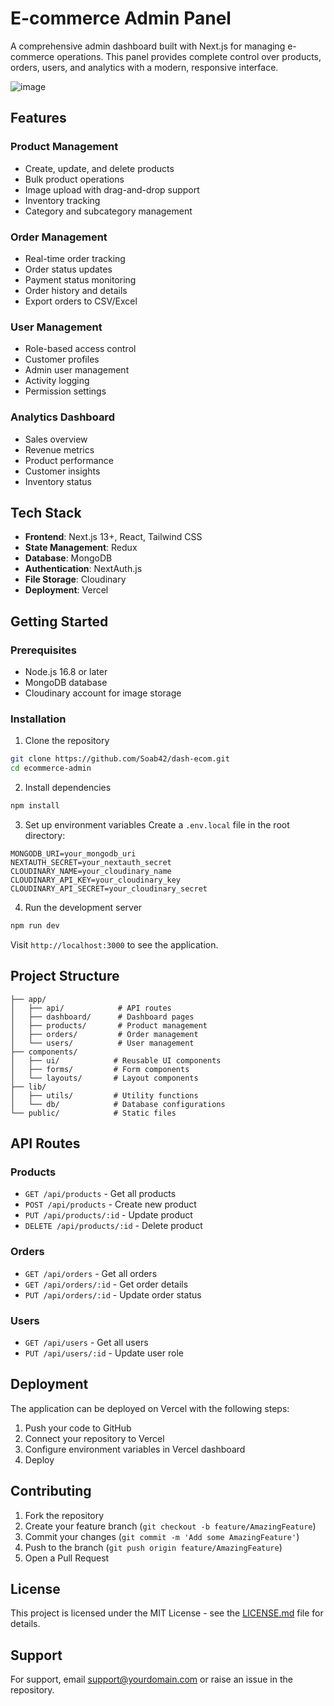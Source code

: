 # E-commerce Admin Panel

A comprehensive admin dashboard built with Next.js for managing e-commerce operations. This panel provides complete control over products, orders, users, and analytics with a modern, responsive interface.

![image](https://github.com/user-attachments/assets/8f9b7de2-01b8-43ef-949d-c0cd1606ea50)


## Features

### Product Management
- Create, update, and delete products
- Bulk product operations
- Image upload with drag-and-drop support
- Inventory tracking
- Category and subcategory management

### Order Management
- Real-time order tracking
- Order status updates
- Payment status monitoring
- Order history and details
- Export orders to CSV/Excel

### User Management
- Role-based access control
- Customer profiles
- Admin user management
- Activity logging
- Permission settings

### Analytics Dashboard
- Sales overview
- Revenue metrics
- Product performance
- Customer insights
- Inventory status

## Tech Stack

- **Frontend**: Next.js 13+, React, Tailwind CSS
- **State Management**: Redux
- **Database**: MongoDB
- **Authentication**: NextAuth.js
- **File Storage**: Cloudinary
- **Deployment**: Vercel

## Getting Started

### Prerequisites
- Node.js 16.8 or later
- MongoDB database
- Cloudinary account for image storage

### Installation

1. Clone the repository
```bash
git clone https://github.com/Soab42/dash-ecom.git
cd ecommerce-admin
```

2. Install dependencies
```bash
npm install
```

3. Set up environment variables
Create a `.env.local` file in the root directory:
```env
MONGODB_URI=your_mongodb_uri
NEXTAUTH_SECRET=your_nextauth_secret
CLOUDINARY_NAME=your_cloudinary_name
CLOUDINARY_API_KEY=your_cloudinary_key
CLOUDINARY_API_SECRET=your_cloudinary_secret
```

4. Run the development server
```bash
npm run dev
```

Visit `http://localhost:3000` to see the application.

## Project Structure

```
├── app/
│   ├── api/            # API routes
│   ├── dashboard/      # Dashboard pages
│   ├── products/       # Product management
│   ├── orders/         # Order management
│   └── users/          # User management
├── components/
│   ├── ui/            # Reusable UI components
│   ├── forms/         # Form components
│   └── layouts/       # Layout components
├── lib/
│   ├── utils/         # Utility functions
│   └── db/            # Database configurations
└── public/            # Static files
```

## API Routes

### Products
- `GET /api/products` - Get all products
- `POST /api/products` - Create new product
- `PUT /api/products/:id` - Update product
- `DELETE /api/products/:id` - Delete product

### Orders
- `GET /api/orders` - Get all orders
- `GET /api/orders/:id` - Get order details
- `PUT /api/orders/:id` - Update order status

### Users
- `GET /api/users` - Get all users
- `PUT /api/users/:id` - Update user role

## Deployment

The application can be deployed on Vercel with the following steps:

1. Push your code to GitHub
2. Connect your repository to Vercel
3. Configure environment variables in Vercel dashboard
4. Deploy

## Contributing

1. Fork the repository
2. Create your feature branch (`git checkout -b feature/AmazingFeature`)
3. Commit your changes (`git commit -m 'Add some AmazingFeature'`)
4. Push to the branch (`git push origin feature/AmazingFeature`)
5. Open a Pull Request

## License

This project is licensed under the MIT License - see the [LICENSE.md](LICENSE.md) file for details.

## Support

For support, email support@yourdomain.com or raise an issue in the repository.
